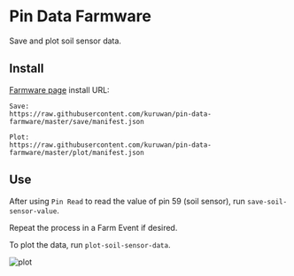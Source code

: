 # Pin Data Farmware
Save and plot soil sensor data.

## Install
[Farmware page](https://my.farm.bot/app/farmware) install URL:
```
Save:
https://raw.githubusercontent.com/kuruwan/pin-data-farmware/master/save/manifest.json

Plot:
https://raw.githubusercontent.com/kuruwan/pin-data-farmware/master/plot/manifest.json
```

## Use

After using `Pin Read` to read the value of pin 59 (soil sensor), run `save-soil-sensor-value`.

Repeat the process in a Farm Event if desired.

To plot the data, run `plot-soil-sensor-data`.

![plot](https://user-images.githubusercontent.com/12681652/33815599-82769450-dde7-11e7-859a-c0351b5a2882.png)
